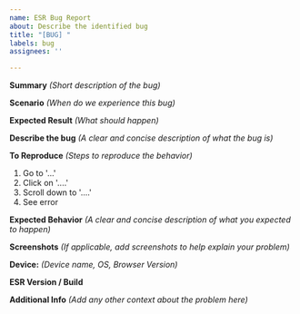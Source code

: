 ```yaml
---
name: ESR Bug Report
about: Describe the identified bug
title: "[BUG] "
labels: bug
assignees: ''

---
```


**Summary** *(Short description of the bug)*

**Scenario** *(When do we experience this bug)*

**Expected Result** *(What should happen)*

**Describe the bug** *(A clear and concise description of what the bug is)*

**To Reproduce** *(Steps to reproduce the behavior)*
1. Go to '...'
2. Click on '....'
3. Scroll down to '....'
4. See error

**Expected Behavior** *(A clear and concise description of what you expected to happen)*


**Screenshots** *(If applicable, add screenshots to help explain your problem)*


**Device:** *(Device name, OS, Browser Version)*

 
**ESR Version / Build** 


**Additional Info** *(Add any other context about the problem here)*
